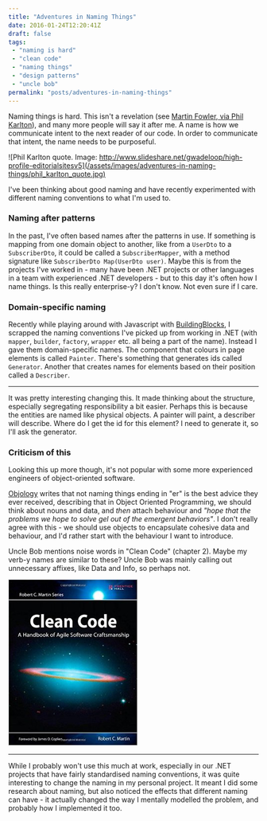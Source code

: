 ```yaml
---
title: "Adventures in Naming Things"
date: 2016-01-24T12:20:41Z
draft: false
tags:
 - "naming is hard"
 - "clean code"
 - "naming things"
 - "design patterns"
 - "uncle bob"
permalink: "posts/adventures-in-naming-things"
---
```


Naming things is hard. This isn't a revelation (see [Martin Fowler, via Phil Karlton](http://martinfowler.com/bliki/TwoHardThings.html)), and many more people will say it after me. A name is how we communicate intent to the next reader of our code. In order to communicate that intent, the name needs to be purposeful.

![Phil Karlton quote. Image: http://www.slideshare.net/gwadeloop/high-profile-editorialsitesv5](/assets/images/adventures-in-naming-things/phil_karlton_quote.jpg)


I've been thinking about good naming and have recently experimented with different naming conventions to what I'm used to.


### Naming after patterns


In the past, I've often based names after the patterns in use. If something is mapping from one domain object to another, like from a `UserDto` to a `SubscriberDto`, it could be called a `SubscriberMapper`, with a method signature like `SubscriberDto Map(UserDto user)`. Maybe this is from the projects I've worked in - many have been .NET projects or other languages in a team with experienced .NET developers - but to this day it's often how I name things. Is this really enterprise-y? I don't know. Not even sure if I care.


### Domain-specific naming

Recently while playing around with Javascript with [BuildingBlocks](https://iainjp.com/giving-back/), I scrapped the naming conventions I've picked up from working in .NET (with `mapper`, `builder`, `factory`, `wrapper` etc. all being a part of the name). Instead I gave them domain-specific names. The component that colours in page elements is called `Painter`. There's something that generates ids called `Generator`. Another that creates names for elements based on their position called a `Describer`.

----


It was pretty interesting changing this. It made thinking about the structure, especially segregating responsibility a bit easier. Perhaps this is because the entities are named like physical objects. A painter will paint, a describer will describe. Where do I get the id for this element? I need to generate it, so I'll ask the generator.


### Criticism of this

Looking this up more though, it's not popular with some more experienced engineers of object-oriented software.

[Objology](http://objology.blogspot.co.uk/2011/09/one-of-best-bits-of-programming-advice.html) writes that not naming things ending in "er" is the best advice they ever received, describing that in Object Oriented Programming, we should think about nouns and data, and *then* attach behaviour and *"hope that the problems we hope to solve gel out of the emergent behaviors"*. I don't really agree with this - we should use objects to encapsulate cohesive data and behaviour, and I'd rather start with the behaviour I want to introduce.

Uncle Bob mentions noise words in "Clean Code" (chapter 2). Maybe my verb-y names are similar to these? Uncle Bob was mainly calling out unnecessary affixes, like Data and Info, so perhaps not.

![Uncle Bob, Clean Code. 10/10, would recommend](/assets/images/adventures-in-naming-things/clean_code.jpg)

---

While I probably won't use this much at work, especially in our .NET projects that have fairly standardised naming conventions, it was quite interesting to change the naming in my personal project. It meant I did some research about naming, but also noticed the effects that different naming can have - it actually changed the way I mentally modelled the problem, and probably how I implemented it too. 
